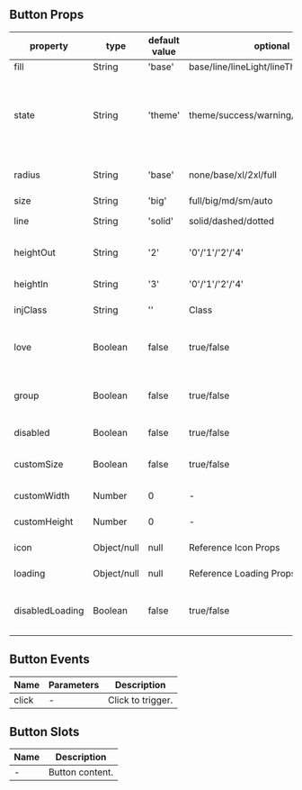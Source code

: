 ## Button Props

| property        | type        | default value | optional value                               | required | description                                       |
| --------------- | ----------- | ------------- | -------------------------------------------- | -------- | ------------------------------------------------- |
| fill            | String      | 'base'        | base/line/lineLight/lineTheme/text/textTheme | N        | fill mode.                                        |
| state           | String      | 'theme'       | theme/success/warning/error/info             | N        | Status color, theme means follow the theme color. |
| radius          | String      | 'base'        | none/base/xl/2xl/full                        | N        | Rounded corner style.                             |
| size            | String      | 'big'         | full/big/md/sm/auto                          | N        | size.                                             |
| line            | String      | 'solid'       | solid/dashed/dotted                          | N        | border style.                                     |
| heightOut       | String      | '2'           | '0'/'1'/'2'/'4'                              | N        | Button outer height.                              |
| heightIn        | String      | '3'           | '0'/'1'/'2'/'4'                              | N        | Button height.                                    |
| injClass        | String      | ''            | Class                                        | N        | Inject CSS name.                                  |
| love            | Boolean     | false         | true/false                                   | N        | Whether to open the love version.                 |
| group           | Boolean     | false         | true/false                                   | N        | Whether to use a button group.                    |
| disabled        | Boolean     | false         | true/false                                   | N        | Whether to disable.                               |
| customSize      | Boolean     | false         | true/false                                   | N        | Whether to customize the size.                    |
| customWidth     | Number      | 0             | -                                            | N        | Customize the width.                              |
| customHeight    | Number      | 0             | -                                            | N        | Customize the height.                             |
| icon            | Object/null | null          | Reference Icon Props                         | N        | Icon params.                                      |
| loading         | Object/null | null          | Reference Loading Props                      | N        | Loading params.                                   |
| disabledLoading | Boolean     | false         | true/false                                   | N        | Whether to disable when using loading.            |

## Button Events

| Name  | Parameters | Description       |
| ----- | ---------- | ----------------- |
| click | -          | Click to trigger. |

## Button Slots

| Name | Description     |
| ---- | --------------- |
| -    | Button content. |

